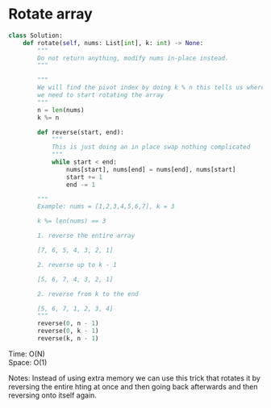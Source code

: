 # Rotate array 

```Python
class Solution:
    def rotate(self, nums: List[int], k: int) -> None:
        """
        Do not return anything, modify nums in-place instead.
        """

        """
        We will find the pivot index by doing k % n this tells us where
        we need to start rotating the array 
        """
        n = len(nums)
        k %= n

        def reverse(start, end):
            """
            This is just doing an in place swap nothing complicated
            """
            while start < end:
                nums[start], nums[end] = nums[end], nums[start]
                start += 1
                end -= 1

        """
        Example: nums = [1,2,3,4,5,6,7], k = 3

        k %= len(nums) == 3

        1. reverse the entire array 

        [7, 6, 5, 4, 3, 2, 1]

        2. reverse up to k - 1

        [5, 6, 7, 4, 3, 2, 1]

        2. reverse from k to the end 

        [5, 6, 7, 1, 2, 3, 4]
        """
        reverse(0, n - 1)
        reverse(0, k - 1)
        reverse(k, n - 1)
```
Time: O(N)<br>
Space: O(1)<br>

Notes: Instead of using extra memory we can use this trick that rotates it by reversing the entire hting at once and then going back afterwards and then reversing onto itself again.
